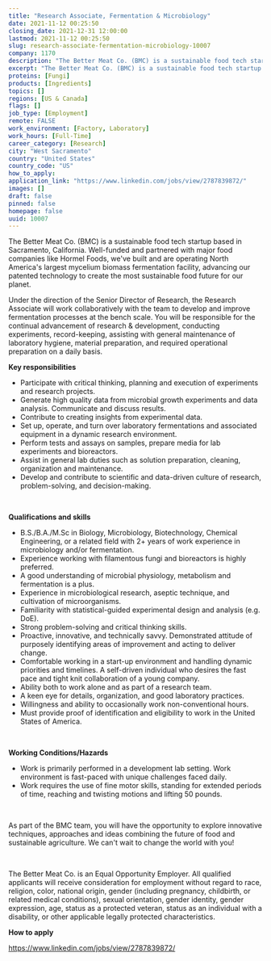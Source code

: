 ```yaml
---
title: "Research Associate, Fermentation & Microbiology"
date: 2021-11-12 00:25:50
closing_date: 2021-12-31 12:00:00
lastmod: 2021-11-12 00:25:50
slug: research-associate-fermentation-microbiology-10007
company: 1170
description: "The Better Meat Co. (BMC) is a sustainable food tech startup based in Sacramento, California. Well-funded and partnered with major food companies like Hormel Foods, we’ve built and are operating North America’s largest mycelium biomass fermentation facility, advancing our patented technology to create the most sustainable food future for our planet. "
excerpt: "The Better Meat Co. (BMC) is a sustainable food tech startup based in Sacramento, California. Well-funded and partnered with major food companies like Hormel Foods, we’ve built and are operating North America’s largest mycelium biomass fermentation facility, advancing our patented technology to create the most sustainable food future for our planet. "
proteins: [Fungi]
products: [Ingredients]
topics: []
regions: [US & Canada]
flags: []
job_type: [Employment]
remote: FALSE
work_environment: [Factory, Laboratory]
work_hours: [Full-Time]
career_category: [Research]
city: "West Sacramento"
country: "United States"
country_code: "US"
how_to_apply: 
application_link: "https://www.linkedin.com/jobs/view/2787839872/"
images: []
draft: false
pinned: false
homepage: false
uuid: 10007
---
```

The Better Meat Co. (BMC) is a sustainable food tech startup based in
Sacramento, California. Well-funded and partnered with major food
companies like Hormel Foods, we've built and are operating North
America's largest mycelium biomass fermentation facility, advancing our
patented technology to create the most sustainable food future for our
planet. 

Under the direction of the Senior Director of Research, the Research
Associate will work collaboratively with the team to develop and improve
fermentation processes at the bench scale. You will be responsible for
the continual advancement of research & development, conducting
experiments, record-keeping, assisting with general maintenance of
laboratory hygiene, material preparation, and required operational
preparation on a daily basis. 

**Key responsibilities**

-   Participate with critical thinking, planning and execution of
    experiments and research projects. 
-   Generate high quality data from microbial growth experiments and
    data analysis. Communicate and discuss results.
-   Contribute to creating insights from experimental data.
-   Set up, operate, and turn over laboratory fermentations and
    associated equipment in a dynamic research environment.
-   Perform tests and assays on samples, prepare media for lab
    experiments and bioreactors.
-   Assist in general lab duties such as solution preparation, cleaning,
    organization and maintenance.
-   Develop and contribute to scientific and data-driven culture of
    research, problem-solving, and decision-making.

 

**Qualifications and skills**

-   B.S./B.A./M.Sc in Biology, Microbiology, Biotechnology, Chemical
    Engineering, or a related field with 2+ years of work experience in
    microbiology and/or fermentation. 
-   Experience working with filamentous fungi and bioreactors is highly
    preferred.
-   A good understanding of microbial physiology, metabolism and
    fermentation is a plus.
-   Experience in microbiological research, aseptic technique, and
    cultivation of microorganisms.
-   Familiarity with statistical-guided experimental design and analysis
    (e.g. DoE). 
-   Strong problem-solving and critical thinking skills.
-   Proactive, innovative, and technically savvy. Demonstrated attitude
    of purposely identifying areas of improvement and acting to deliver
    change.
-   Comfortable working in a start-up environment and handling dynamic
    priorities and timelines. A self-driven individual who desires the
    fast pace and tight knit collaboration of a young company.
-   Ability both to work alone and as part of a research team.
-   A keen eye for details, organization, and good laboratory practices.
-   Willingness and ability to occasionally work non-conventional hours.
-   Must provide proof of identification and eligibility to work in the
    United States of America.

 

**Working Conditions/Hazards**

-   Work is primarily performed in a development lab setting. Work
    environment is fast-paced with unique challenges faced daily.
-   Work requires the use of fine motor skills, standing for extended
    periods of time, reaching and twisting motions and lifting 50
    pounds.

 

As part of the BMC team, you will have the opportunity to explore
innovative techniques, approaches and ideas combining the future of food
and sustainable agriculture. We can't wait to change the world with you!

 

The Better Meat Co. is an Equal Opportunity Employer. All qualified
applicants will receive consideration for employment without regard to
race, religion, color, national origin, gender (including pregnancy,
childbirth, or related medical conditions), sexual orientation, gender
identity, gender expression, age, status as a protected veteran, status
as an individual with a disability, or other applicable legally
protected characteristics.


**How to apply**


<https://www.linkedin.com/jobs/view/2787839872/>

 
